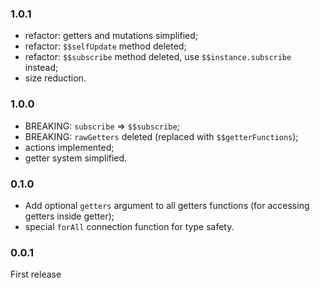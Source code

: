 ### 1.0.1
* refactor: getters and mutations simplified;
* refactor: `$$selfUpdate` method deleted;
* refactor: `$$subscribe` method deleted, 
  use `$$instance.subscribe` instead;
* size reduction.

### 1.0.0
* BREAKING: `subscribe` => `$$subscribe`;
* BREAKING: `rawGetters` deleted (replaced with `$$getterFunctions`);
* actions implemented;
* getter system simplified.

### 0.1.0
* Add optional `getters` argument to all getters functions
  (for accessing getters inside getter);
* special `forAll` connection function for type safety.

### 0.0.1
First release
